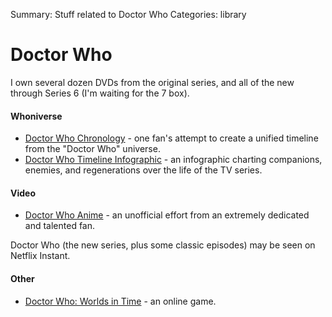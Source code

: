 Summary: Stuff related to Doctor Who
Categories: library

# Doctor Who

I own several dozen DVDs from the original series, and all of the new through Series 6 (I'm waiting for the 7 box).

#### Whoniverse

* [Doctor Who Chronology](http://www.doctorwhochronology.com/) - one fan's attempt to create a unified timeline from the "Doctor Who" universe.
* [Doctor Who Timeline Infographic](http://www.cabletv.com/doctor-who-timeline) - an infographic charting companions, enemies, and regenerations over the life of the TV series.

#### Video

* [Doctor Who Anime](http://www.youtube.com/watch?v=kt3qZYUPi2Y) - an unofficial effort from an extremely dedicated and talented fan.

Doctor Who (the new series, plus some classic episodes) may be seen on Netflix Instant.

#### Other

* [Doctor Who: Worlds in Time](http://www.doctorwhowit.com/) - an online game.
